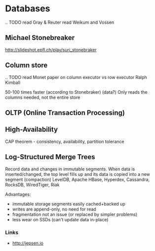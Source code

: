 # Databases
.. TODO
   read Gray & Reuter
   read Weikum and Vossen

Michael Stonebreaker
--------------------

<http://slideshot.epfl.ch/play/suri_stonebraker>


Column store
------------

.. TODO
   read Monet paper on column executor vs row executor
   Ralph Kimball
   
50-100 times faster (according to Stonebraker) (data?)
Only reads the columns needed, not the entire store

OLTP (Online Transaction Processing)
------------------------------------


High-Availability
-----------------

CAP theorem - consistency, availability, partition tolerance

Log-Structured Merge Trees
--------------------------

Record data and changes in immutable segments.
When data is inserted/changed, the top level fills up and its data is copied into a new segment (compaction)
LevelDB, Apache HBase, Hyperdex, Cassandra, RocksDB, WiredTiger, Riak

Advantages:

* immutable storage segments easily cached+backed up
* writes are append-only, no need for read
* fragmentation not an issue (or replaced by simpler problems)
* less wear on SSDs (can't update data in-place)


### Links

* <http://jepsen.io>


